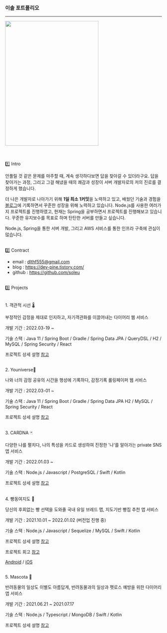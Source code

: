### 이솔 포트폴리오

------
<img src="https://user-images.githubusercontent.com/76844556/167532561-c166fc2b-9491-40d1-a536-0ac299e474b1.JPG" width="300" height="400">


<br/><br/>
1️⃣ Intro

안풀릴 것 같은 문제를 마주할 때, 계속 생각하다보면 답을 찾아갈 수 있더라구요. 답을 찾아가는 과정, 그리고 그걸 해냈을 때의 쾌감과 성장이 서버 개발자로의 저의 진로를 결정하게 했습니다.

더 나은 개발자로 나아가기 위해 **1일 최소 1커밋**을 노력하고 있고, 배웠던 기술과 경험을 [블로그](https://dev-pine.tistory.com/)에 기록하면서 꾸준한 성장을 위해 노력하고 있습니다. Node.js를 사용한 여러가지 프로젝트를 진행하였고, 현재는 Spring을 공부하면서 프로젝트를 진행해보고 있습니다. 꾸준한 유지보수를 목표로 하며 탄탄한 서버를 만들고 싶습니다.

Node.js, Spring을 통한 서버 개발, 그리고 AWS 서비스를 통한 인프라 구축에 관심이 많습니다.
<br/><br/>

2️⃣ Contract

- email : dlthf555@gmail.com
- blog : https://dev-pine.tistory.com/
- github : https://github.com/soleu
<br/><br/>

3️⃣ Projects

<br/>
1. 객관적 시선 🌡

부정적인 감정을 제대로 인지하고, 자기객관화를 이끌어내는 다이어리 웹 서비스

   개발 기간 : 2022.03-19 ~

   기술 스택 : 
   Java 11 / Spring Boot / Gradle / Spring Data JPA / QueryDSL /
   H2 / MySQL / Spring Security / React 

   프로젝트 상세 설명 [참고](https://github.com/depromeet/11th_5team)

<br/>
2. Youniverse💫

나와 너의 감정 공유의 시간을 행성에 기록하다, 감정기록 롤링페이퍼 웹 서비스

개발 기간 : 2022.03-01 ~

   기술 스택 : 
   Java 11 / Spring Boot / Gradle / Spring Data JPA
   H2 / MySQL / Spring Security / React

   프로젝트 상세 설명 [참고](https://github.com/TeamYouniverse/Youniverse-Server-Release)

 <br/>
 3. CARDNA 🃏

 다양한 나를 펼치다, 나의 특성을 카드로 생성하여 진정한 '나'를 알아가는 private SNS 앱 서비스

 개발 기간 : 2022.01.03 ~

   기술 스택 : 
   Node.js / Javascript / PostgreSQL / Swift / Kotlin

   프로젝트 상세 설명 [참고](https://github.com/TeamCARDNA/Cardna-Server)


 <br/>
 4. 빵동여지도 🍞

당신의 후회없는 빵 선택을 도와줄 국내 유일 브레드 맵, 지도기반 빵집 추천 앱 서비스

 개발 기간 : 2021.10.01 ~ 2022.01.02 (버전업 진행 중)

   기술 스택 : 
   Node.js / Javascript / Sequelize / MySQL
  / Swift / Kotlin

   프로젝트 상세 설명 [참고](https://github.com/bbangmap/BBangMap-Server)

   프로젝트 회고 [참고](https://dev-pine.tistory.com/entry/%ED%94%84%EB%A1%9C%EC%A0%9D%ED%8A%B8-%ED%9A%8C%EA%B3%A0-%EB%B9%B5%EB%8F%99%EC%97%AC%EC%A7%80%EB%8F%84?category=1072781)

[Android](https://bit.ly/3IKrYcH) / [iOS](https://apple.co/3gifdKB)


<br/>
5. Mascota 🐶

반려동물의 일상도 이별도 아름답게, 반려동물과의 일상과 펫로스 예방을 위한 다이어리 앱 서비스

 개발 기간 : 2021.06.21 ~ 2021.07.17

   기술 스택 : 
   Node.js / Typescript / MongoDB
  / Swift / Kotlin

   프로젝트 상세 설명 [참고](https://github.com/TeamMascota/Mascota-Server)
